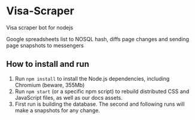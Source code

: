 # Visa-Scraper
Visa scraper bot for nodejs

Google spreadsheets list to NOSQL hash, diffs page changes and sending page snapshots to messengers

## How to install and run

1. Run `npm install` to install the Node.js dependencies, including Chromium (beware, 355Mb)
2. Run `npm start` (or a specific npm script) to rebuild distributed CSS and JavaScript files, as well as our docs assets.
3. First run is building the database. The second and following runs will make a snapshots for any change.

